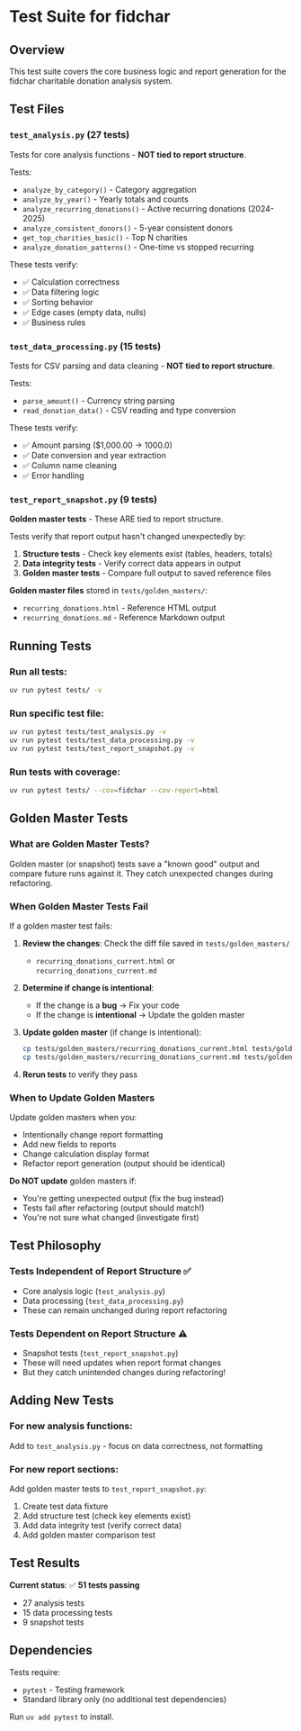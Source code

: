 # Test Suite for fidchar

## Overview

This test suite covers the core business logic and report generation for the fidchar charitable donation analysis system.

## Test Files

### `test_analysis.py` (27 tests)
Tests for core analysis functions - **NOT tied to report structure**.

Tests:
- `analyze_by_category()` - Category aggregation
- `analyze_by_year()` - Yearly totals and counts
- `analyze_recurring_donations()` - Active recurring donations (2024-2025)
- `analyze_consistent_donors()` - 5-year consistent donors
- `get_top_charities_basic()` - Top N charities
- `analyze_donation_patterns()` - One-time vs stopped recurring

These tests verify:
- ✅ Calculation correctness
- ✅ Data filtering logic
- ✅ Sorting behavior
- ✅ Edge cases (empty data, nulls)
- ✅ Business rules

### `test_data_processing.py` (15 tests)
Tests for CSV parsing and data cleaning - **NOT tied to report structure**.

Tests:
- `parse_amount()` - Currency string parsing
- `read_donation_data()` - CSV reading and type conversion

These tests verify:
- ✅ Amount parsing ($1,000.00 → 1000.0)
- ✅ Date conversion and year extraction
- ✅ Column name cleaning
- ✅ Error handling

### `test_report_snapshot.py` (9 tests)
**Golden master tests** - These ARE tied to report structure.

Tests verify that report output hasn't changed unexpectedly by:
1. **Structure tests** - Check key elements exist (tables, headers, totals)
2. **Data integrity tests** - Verify correct data appears in output
3. **Golden master tests** - Compare full output to saved reference files

**Golden master files** stored in `tests/golden_masters/`:
- `recurring_donations.html` - Reference HTML output
- `recurring_donations.md` - Reference Markdown output

## Running Tests

### Run all tests:
```bash
uv run pytest tests/ -v
```

### Run specific test file:
```bash
uv run pytest tests/test_analysis.py -v
uv run pytest tests/test_data_processing.py -v
uv run pytest tests/test_report_snapshot.py -v
```

### Run tests with coverage:
```bash
uv run pytest tests/ --cov=fidchar --cov-report=html
```

## Golden Master Tests

### What are Golden Master Tests?

Golden master (or snapshot) tests save a "known good" output and compare future runs against it. They catch unexpected changes during refactoring.

### When Golden Master Tests Fail

If a golden master test fails:

1. **Review the changes**: Check the diff file saved in `tests/golden_masters/`
   - `recurring_donations_current.html` or `recurring_donations_current.md`

2. **Determine if change is intentional**:
   - If the change is a **bug** → Fix your code
   - If the change is **intentional** → Update the golden master

3. **Update golden master** (if change is intentional):
   ```bash
   cp tests/golden_masters/recurring_donations_current.html tests/golden_masters/recurring_donations.html
   cp tests/golden_masters/recurring_donations_current.md tests/golden_masters/recurring_donations.md
   ```

4. **Rerun tests** to verify they pass

### When to Update Golden Masters

Update golden masters when you:
- Intentionally change report formatting
- Add new fields to reports
- Change calculation display format
- Refactor report generation (output should be identical)

**Do NOT update** golden masters if:
- You're getting unexpected output (fix the bug instead)
- Tests fail after refactoring (output should match!)
- You're not sure what changed (investigate first)

## Test Philosophy

### Tests Independent of Report Structure ✅
- Core analysis logic (`test_analysis.py`)
- Data processing (`test_data_processing.py`)
- These can remain unchanged during report refactoring

### Tests Dependent on Report Structure ⚠️
- Snapshot tests (`test_report_snapshot.py`)
- These will need updates when report format changes
- But they catch unintended changes during refactoring!

## Adding New Tests

### For new analysis functions:
Add to `test_analysis.py` - focus on data correctness, not formatting

### For new report sections:
Add golden master tests to `test_report_snapshot.py`:
1. Create test data fixture
2. Add structure test (check key elements exist)
3. Add data integrity test (verify correct data)
4. Add golden master comparison test

## Test Results

**Current status**: ✅ **51 tests passing**
- 27 analysis tests
- 15 data processing tests
- 9 snapshot tests

## Dependencies

Tests require:
- `pytest` - Testing framework
- Standard library only (no additional test dependencies)

Run `uv add pytest` to install.
